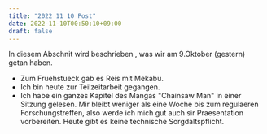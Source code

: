 ```yaml
---
title: "2022 11 10 Post"
date: 2022-11-10T00:50:10+09:00
draft: false
---
```

In diesem Abschnit wird beschrieben , was wir am 9.Oktober (gestern) getan haben.
- Zum Fruehstueck gab es Reis mit Mekabu.
- Ich bin heute zur Teilzeitarbeit gegangen.
- Ich habe ein ganzes Kapitel des Mangas "Chainsaw Man" in einer Sitzung gelesen.
Mir bleibt weniger als eine Woche bis zum regulaeren Forschungstreffen, also werde ich mich gut auch sir Praesentation vorbereiten.
Heute gibt es keine technische Sorgdaltspflicht.
